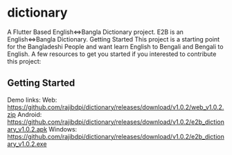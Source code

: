 # dictionary

A Flutter Based English<=>Bangla Dictionary project.
E2B is an English<=>Bangla Dictionary. Getting Started This project is a starting point for the Bangladeshi People and want learn English to Bengali and Bengali to English. A few resources to get you started if you interested to contribute this project:

## Getting Started  
Demo links: 
Web: https://github.com/rajibdpi/dictionary/releases/download/v1.0.2/web_v1.0.2.zip
Android: https://github.com/rajibdpi/dictionary/releases/download/v1.0.2/e2b_dictionary_v1.0.2.apk
Windows: https://github.com/rajibdpi/dictionary/releases/download/v1.0.2/e2b_dictionary_v1.0.2.exe
